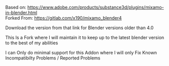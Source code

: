 Based on: https://www.adobe.com/products/substance3d/plugins/mixamo-in-blender.html  
Forked From: https://gitlab.com/x190/mixamo_blender4

Download the version from that link for Blender versions older than 4.0

This Is a Fork where I will maintain it to keep up to the latest blender version to the best of my abilities

I can Only do minimal support for this Addon where I will only Fix Known Incompatibilty Problems / Reported Problems
